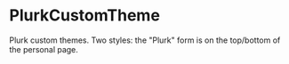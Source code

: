 # PlurkCustomTheme
Plurk custom themes.
Two styles: the "Plurk" form is on the top/bottom of the personal page.
